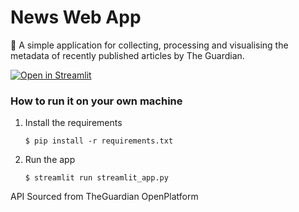 # News Web App 

:newspaper: A simple application for collecting, processing and visualising the metadata of recently published articles by The Guardian. 

[![Open in Streamlit](https://static.streamlit.io/badges/streamlit_badge_black_white.svg)](https://data-evaluation-template.streamlit.app/)

### How to run it on your own machine

1. Install the requirements

   ```
   $ pip install -r requirements.txt
   ```

2. Run the app

   ```
   $ streamlit run streamlit_app.py
   ```






API Sourced from TheGuardian OpenPlatform 
